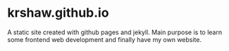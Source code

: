 # krshaw.github.io

A static site created with github pages and jekyll. Main purpose is to learn some frontend web 
development and finally have my own website.
